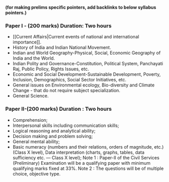 **(for making prelims specific pointers, add backlinks to below syllabus pointers.)**
### Paper I - (200 marks) Duration: Two hours

- [[Current Affairs|Current events of national and international importance]].
- History of India and Indian National Movement.
- Indian and World Geography-Physical, Social, Economic Geography of India and the World.
- Indian Polity and Governance-Constitution, Political System, Panchayati Raj, Public Policy, Rights Issues, etc.
- Economic and Social Development-Sustainable Development, Poverty, Inclusion, Demographics, Social Sector Initiatives, etc.
- General issues on Environmental ecology, Bio-diversity and Climate Change - that do not require subject specialization.
- General Science.

### Paper II-(200 marks) Duration : Two hours

- Comprehension;
- Interpersonal skills including communication skills;
- Logical reasoning and analytical ability;
- Decision making and problem solving;
- General mental ability;
- Basic numeracy (numbers and their relations, orders of magnitude, etc.) (Class X level), Data interpretation (charts, graphs, tables, data sufficiency etc. — Class X level); Note 1 : Paper-II of the Civil Services (Preliminary) Examination will be a qualifying paper with minimum qualifying marks fixed at 33%. Note 2 : The questions will be of multiple choice, objective type.